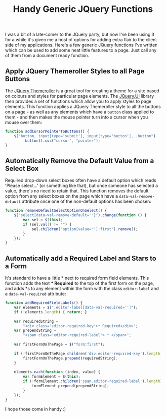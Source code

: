 ﻿---
layout: post
title: Handy Generic JQuery Functions
excerpt: I was a bit of a late-comer to the JQuery party, but now I've been using it for a while it's given me a host of options for adding extra flair to the client side of my applications. Here's a few generic JQuery functions I've written which can be used to add some neat little features to a page. Just call any of them from a document ready function.
tags: [JavaScript, JQuery]
---

I was a bit of a late-comer to the JQuery party, but now I've been using it for a while it's given 
me a host of options for adding extra flair to the client side of my applications. Here's a few 
generic JQuery functions I've written which can be used to add some neat little features to a page. 
Just call any of them from a document ready function.

## Apply JQuery Themeroller Styles to all Page Buttons

The [JQuery Themeroller](https://jqueryui.com/themeroller) is a great tool for creating a theme for 
a site based on colours and styles for particular page elements. The [JQuery.UI](https://jqueryui.com) 
library then provides a set of functions which allow you to apply styles to page elements. This 
function applies a JQuery Themeroller style to all the buttons on a page - as well as any elements 
which have a `button` class applied to them - and then makes the mouse pointer turn into a cursor 
when you mouse over them:

```js
function addCursorPointerToButtons() {
    $("button, input[type='submit'], input[type='button'], .button")
        .button().css("cursor", "pointer");
}
```

## Automatically Remove the Default Value from a Select Box

Required drop-down select boxes often have a default option which reads 'Please select...' (or something 
like that), but once someone has selected a value, there's no need to retain that. This function removes 
the default option from any select boxes on the page which have a `data-val-remove-default` attribute 
once one of the non-default options has been chosen:

```js
function removeDefaultSelectOptionOnSelect() {
    $("select[data-val-remove-default='']").change(function () {
        var sel = $(this);
        if (sel.val() != "") { 
            sel.children("option[value='']:first").remove();
        }
    });
}
```

## Automatically add a Required Label and Stars to a Form

It's standard to have a little \* next to required form field elements. This function adds the text 
**\* Required** to the top of the first form on the page, and adds \*s to any element within the form with 
the class `editor-label` and a `data-val-required` attribute:

```js
function addRequiredFieldLabels() {
    var elements = $(".editor-label[data-val-required='']");
    if (!elements.length) { return; }
    
    var requiredString = 
        "<div class='editor-required-key'>* Required</div>";
    var prependString = 
        "<span class='editor-required-label'> * </span>";
    
    var firstFormOnThePage = $("form:first");
 
    if (!firstFormOnThePage.children('div.editor-required-key').length) {
        firstFormOnThePage.prepend(requiredString);
    }
 
    elements.each(function (index, value) {
        var formElement = $(this);
        if (!formElement.children('span.editor-required-label').length) {
            formElement.prepend(prependString);
        }
    });
}
```

I hope those come in handy :)